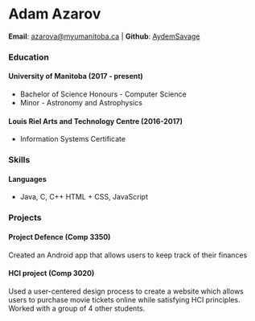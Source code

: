 # Adam Azarov

**Email**: [azarova@myumanitoba.ca](mailto:azarova@myumanitoba.ca) | **Github**: [AydemSavage](https://github.com/AydemSavage)

### Education

#### University of Manitoba (2017 - present)
* Bachelor of Science Honours - Computer Science
* Minor - Astronomy and Astrophysics

#### Louis Riel Arts and Technology Centre (2016-2017)
* Information Systems Certificate

### Skills

#### Languages
* Java, C, C++ HTML + CSS, JavaScript

### Projects

#### Project Defence (Comp 3350)
Created an Android app that allows users to keep track of their finances

#### HCI project (Comp 3020)
Used a user-centered design process to create a website which allows users to purchase movie tickets online while satisfying HCI principles. Worked with a group of 4 other students.
